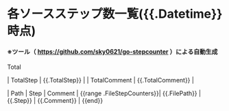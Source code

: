 # 各ソースステップ数一覧({{.Datetime}} 時点)

#### ※ツール（ https://github.com/sky0621/go-stepcounter ）による自動生成

Total

| TotalStep | {{.TotalStep}} |
| TotalComment | {{.TotalComment}} |

| Path | Step | Comment |
{{range .FileStepCounters}}| {{.FilePath}} | {{.Step}} | {{.Comment}} |
{{end}}
